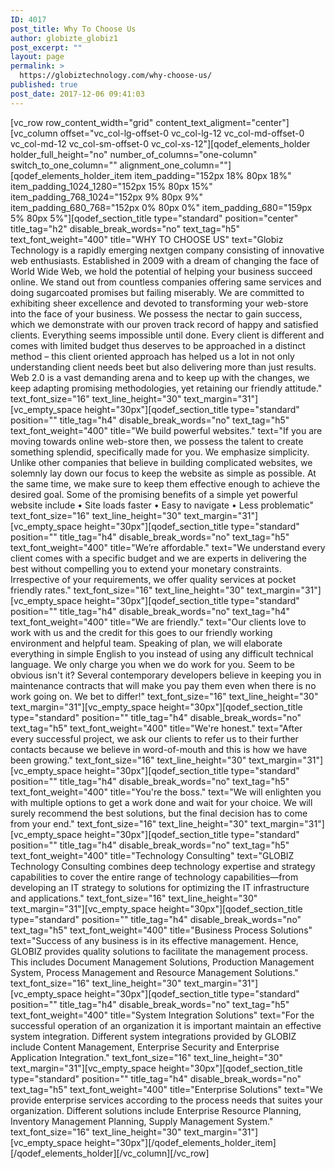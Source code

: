 ```yaml
---
ID: 4017
post_title: Why To Choose Us
author: globizte_globiz1
post_excerpt: ""
layout: page
permalink: >
  https://globiztechnology.com/why-choose-us/
published: true
post_date: 2017-12-06 09:41:03
---
```

[vc_row row_content_width="grid" content_text_aligment="center"][vc_column offset="vc_col-lg-offset-0 vc_col-lg-12 vc_col-md-offset-0 vc_col-md-12 vc_col-sm-offset-0 vc_col-xs-12"][qodef_elements_holder holder_full_height="no" number_of_columns="one-column" switch_to_one_column="" alignment_one_column=""][qodef_elements_holder_item item_padding="152px 18% 80px 18%" item_padding_1024_1280="152px 15% 80px 15%" item_padding_768_1024="152px 9% 80px 9%" item_padding_680_768="152px 0% 80px 0%" item_padding_680="159px 5% 80px 5%"][qodef_section_title type="standard" position="center" title_tag="h2" disable_break_words="no" text_tag="h5" text_font_weight="400" title="WHY TO CHOOSE US" text="Globiz Technology is a rapidly emerging nextgen company consisting of innovative web enthusiasts. Established in 2009 with a dream of changing the face of World Wide Web, we hold the potential of helping your business succeed online. We stand out from countless companies offering same services and doing sugarcoated promises but failing miserably. We are committed to exhibiting sheer excellence and devoted to transforming your web-store into the face of your business.
We possess the nectar to gain success, which we demonstrate with our proven track record of happy and satisfied clients. Everything seems impossible until done. Every client is different and comes with limited budget thus deserves to be approached in a distinct method – this client oriented approach has helped us a lot in not only understanding client needs beet but also delivering more than just results. Web 2.0 is a vast demanding arena and to keep up with the changes, we keep adapting promising methodologies, yet retaining our friendly attitude." text_font_size="16" text_line_height="30" text_margin="31"][vc_empty_space height="30px"][qodef_section_title type="standard" position="" title_tag="h4" disable_break_words="no" text_tag="h5" text_font_weight="400" title="We build powerful websites." text="If you are moving towards online web-store then, we possess the talent to create something splendid, specifically made for you. We emphasize simplicity. Unlike other companies that believe in building complicated websites, we solemnly lay down our focus to keep the website as simple as possible. At the same time, we make sure to keep them effective enough to achieve the desired goal. Some of the promising benefits of a simple yet powerful website include • Site loads faster • Easy to navigate • Less problematic" text_font_size="16" text_line_height="30" text_margin="31"][vc_empty_space height="30px"][qodef_section_title type="standard" position="" title_tag="h4" disable_break_words="no" text_tag="h5" text_font_weight="400" title="We’re affordable." text="We understand every client comes with a specific budget and we are experts in delivering the best without compelling you to extend your monetary constraints. Irrespective of your requirements, we offer quality services at pocket friendly rates." text_font_size="16" text_line_height="30" text_margin="31"][vc_empty_space height="30px"][qodef_section_title type="standard" position="" title_tag="h4" disable_break_words="no" text_tag="h4" text_font_weight="400" title="We are friendly." text="Our clients love to work with us and the credit for this goes to our friendly working environment and helpful team. Speaking of plan, we will elaborate everything in simple English to you instead of using any difficult technical language. We only charge you when we do work for you. Seem to be obvious isn't it? Several contemporary developers believe in keeping you in maintenance contracts that will make you pay them even when there is no work going on. We bet to differ!" text_font_size="16" text_line_height="30" text_margin="31"][vc_empty_space height="30px"][qodef_section_title type="standard" position="" title_tag="h4" disable_break_words="no" text_tag="h5" text_font_weight="400" title="We're honest." text="After every successful project, we ask our clients to refer us to their further contacts because we believe in word-of-mouth and this is how we have been growing." text_font_size="16" text_line_height="30" text_margin="31"][vc_empty_space height="30px"][qodef_section_title type="standard" position="" title_tag="h4" disable_break_words="no" text_tag="h5" text_font_weight="400" title="You're the boss." text="We will enlighten you with multiple options to get a work done and wait for your choice. We will surely recommend the best solutions, but the final decision has to come from your end." text_font_size="16" text_line_height="30" text_margin="31"][vc_empty_space height="30px"][qodef_section_title type="standard" position="" title_tag="h4" disable_break_words="no" text_tag="h5" text_font_weight="400" title="Technology Consulting" text="GLOBIZ Technology Consulting combines deep technology expertise and strategy capabilities to cover the entire range of technology capabilities—from developing an IT strategy to solutions for optimizing the IT infrastructure and applications." text_font_size="16" text_line_height="30" text_margin="31"][vc_empty_space height="30px"][qodef_section_title type="standard" position="" title_tag="h4" disable_break_words="no" text_tag="h5" text_font_weight="400" title="Business Process Solutions" text="Success of any business is in its effective management. Hence, GLOBIZ provides quality solutions to facilitate the management process. This includes Document Management Solutions, Production Management System, Process Management and Resource Management Solutions." text_font_size="16" text_line_height="30" text_margin="31"][vc_empty_space height="30px"][qodef_section_title type="standard" position="" title_tag="h4" disable_break_words="no" text_tag="h5" text_font_weight="400" title="System Integration Solutions" text="For the successful operation of an organization it is important maintain an effective system integration. Different system integrations provided by GLOBIZ include Content Management, Enterprise Security and Enterprise Application Integration." text_font_size="16" text_line_height="30" text_margin="31"][vc_empty_space height="30px"][qodef_section_title type="standard" position="" title_tag="h4" disable_break_words="no" text_tag="h5" text_font_weight="400" title="Enterprise Solutions" text="We provide enterprise services according to the process needs that suites your organization. Different solutions include Enterprise Resource Planning, Inventory Management Planning, Supply Management System." text_font_size="16" text_line_height="30" text_margin="31"][vc_empty_space height="30px"][/qodef_elements_holder_item][/qodef_elements_holder][/vc_column][/vc_row]